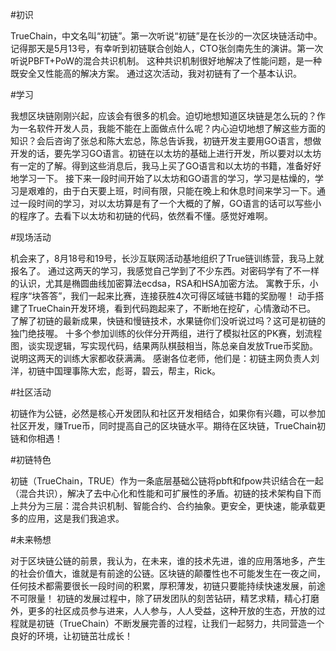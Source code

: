 #初识

TrueChain，中文名叫“初链”。第一次听说“初链”是在长沙的一次区块链活动中。
记得那天是5月13号，有幸听到初链联合创始人，CTO张剑南先生的演讲。第一次听说PBFT+PoW的混合共识机制。
这种共识机制很好地解决了性能问题，是一种既安全又性能高的解决方案。
通过这次活动，我对初链有了一个基本认识。

#学习

我想区块链刚刚兴起，应该会有很多的机会。迫切地想知道区块链是怎么玩的？作为一名软件开发人员，我能不能在上面做点什么呢？内心迫切地想了解这些方面的知识？会后咨询了张总和陈大宏总，陈总告诉我，初链开发主要用GO语言，想做开发的话，要先学习GO语言。初链在以太坊的基础上进行开发，所以要对以太坊有一定的了解。得到这些消息后，我马上买了GO语言和以太坊的书籍，准备好好地学习一下。
    接下来一段时间开始了以太坊和GO语言的学习，学习是枯燥的，学习是艰难的，由于白天要上班，时间有限，只能在晚上和休息时间来学习一下。通过一段时间的学习，对以太坊算是有了一个大概的了解，GO语言的话可以写些小的程序了。去看下以太坊和初链的代码，依然看不懂。感觉好难啊。
    
#现场活动

   机会来了，8月18号和19号，长沙互联网活动基地组织了True链训练营，我马上就报名了。
    通过这两天的学习，我感觉自己学到了不少东西。对密码学有了不一样的认识，尤其是椭圆曲线加密算法ecdsa，RSA和HSA加密方法。
    寓教于乐，小程序“块答答”，我们一起来比赛，连接获胜4次可得区域链书籍的奖励喔！
    动手搭建了TrueChain开发环境，看到代码跑起来了，不断地在挖矿，心情激动不已。
    了解了初链的最新成果，快链和慢链技术，水果链你们没听说过吗？这可是初链的独门绝技喔。
    十多个参加训练的伙伴分开两组，进行了模拟社区的PK赛，划流程图，谈实现逻辑，写实现代码，结果两队棋鼓相当，陈总亲自发放True币奖励。说明这两天的训练大家都收获满满。
    感谢各位老师，他们是：初链主网负责人刘洋，初链中国理事陈大宏，彪哥，碧云，帮主，Rick。
    
#社区活动

   初链作为公链，必然是核心开发团队和社区开发相结合，如果你有兴趣，可以参加社区开发，赚True币，同时提高自己的区块链水平。期待在区块链，TrueChain初链和你相遇！
   
#初链特色

初链（TrueChain，TRUE）作为一条底层基础公链将pbft和fpow共识结合在一起（混合共识），解决了去中心化和性能和可扩展性的矛盾。初链的技术架构自下而上共分为三层：混合共识机制、智能合约、合约抽象。更安全，更快速，能承载更多的应用，这是我们我追求。

#未来畅想

对于区块链公链的前景，我认为，在未来，谁的技术先进，谁的应用落地多，产生的社会价值大，谁就是有前途的公链。区块链的颠覆性也不可能发生在一夜之间，任何技术都需要很长一段时间的积累，厚积薄发，初链只要能持续快速发展，前途不可限量！
初链的发展过程中，除了研发团队的刻苦钻研，精艺求精，精心打磨外，更多的社区成员参与进来，人人参与，人人受益，这种开放的生态，开放的过程就是初链（TrueChain）不断发展完善的过程，让我们一起努力，共同营造一个良好的环境，让初链茁壮成长！

